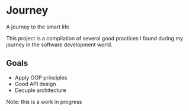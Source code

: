 # Journey
A journey to the smart life

This project is a compilation of several good practices I found during my journey in the software development world. 

## Goals
* Apply OOP principles 
* Good API design
* Decuple architecture 

Note: this is a work in progress
